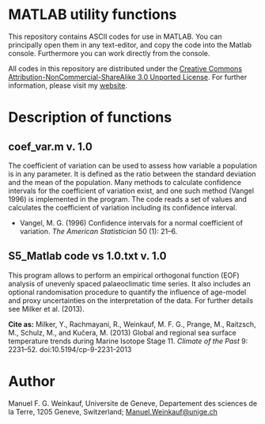 # MATLAB utility functions

This repository contains ASCII codes for use in MATLAB. You can principally open them in any text-editor, and copy the code into the Matlab console. Furthermore you can work directly from the console.

All codes in this repository are distributed under the [Creative Commons Attribution-NonCommercial-ShareAlike 3.0 Unported License](http://creativecommons.org/licenses/by-nc-sa/3.0/). For further information, please visit my [website](https://sites.google.com/site/weinkaufmanuel/).

# Description of functions

## coef_var.m v. 1.0

The coefficient of variation can be used to assess how variable a population is in any parameter. It is defined as the ratio between the standard deviation and the mean of the population. Many methods to calculate confidence intervals for the coefficient of variation exist, and one such method (Vangel 1996) is implemented in the program. The code reads a set of values and calculates the coefficient of variation including its confidence interval.

* Vangel, M. G. (1996) Confidence intervals for a normal coefficient of variation. *The American Statistician* 50 (1): 21–6.

## S5_Matlab code vs 1.0.txt v. 1.0

This program allows to perform an empirical orthogonal function (EOF) analysis of unevenly spaced palaeoclimatic time series. It also includes an optional randomisation procedure to quantify the influence of age-model and proxy uncertainties on the interpretation of the data. For further details see Milker et al. (2013). 

**Cite as:** Milker, Y., Rachmayani, R., Weinkauf, M. F. G., Prange, M., Raitzsch, M., Schulz, M., and Kučera, M. (2013) Global and regional sea surface temperature trends during Marine Isotope Stage 11. *Climate of the Past* 9: 2231–52. doi:10.5194/cp-9-2231-2013

# Author

Manuel F. G. Weinkauf, Universite de Geneve, Departement des sciences de la Terre, 1205 Geneve, Switzerland; Manuel.Weinkauf@unige.ch


















